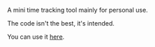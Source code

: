 A mini time tracking tool mainly for personal use.

The code isn't the best, it's intended.

You can use it [here](https://evidentlycube.github.io/mini-timer/).

